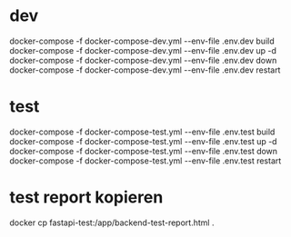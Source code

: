 # dev

docker-compose -f docker-compose-dev.yml --env-file .env.dev build
docker-compose -f docker-compose-dev.yml --env-file .env.dev up -d
docker-compose -f docker-compose-dev.yml --env-file .env.dev down
docker-compose -f docker-compose-dev.yml --env-file .env.dev restart

# test

docker-compose -f docker-compose-test.yml --env-file .env.test build
docker-compose -f docker-compose-test.yml --env-file .env.test up -d
docker-compose -f docker-compose-test.yml --env-file .env.test down
docker-compose -f docker-compose-test.yml --env-file .env.test restart

# test report kopieren

docker cp fastapi-test:/app/backend-test-report.html .
